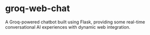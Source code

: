 # groq-web-chat
A Groq-powered chatbot built using Flask, providing some real-time conversational AI experiences with dynamic web integration.
